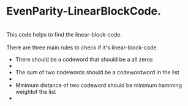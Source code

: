 # EvenParity-LinearBlockCode.
<br>This code helps to find the linear-block-code.<br/>
<br>There are three main rules to check if it's linear-block-code.<br/>
<ul>
  <li>There should be a codeword that should be a all zeros<li/>
  <li>The sum of two codewords should be a codewordword in the list<li/>
  <li>Minimum distance of two codeword should be minimum hamming weightof the list<li/>
<ul/>
